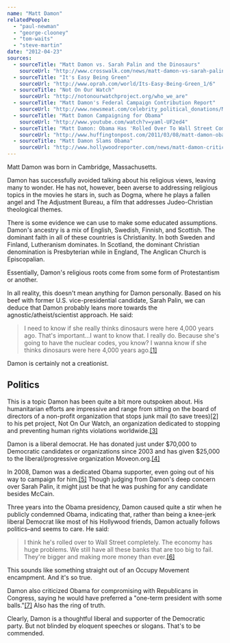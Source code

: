 ```yaml
---
name: "Matt Damon"
relatedPeople:
  - "paul-newman"
  - "george-clooney"
  - "tom-waits"
  - "steve-martin"
date: "2012-04-23"
sources:
  - sourceTitle: "Matt Damon vs. Sarah Palin and the Dinosaurs"
    sourceUrl: "http://www.crosswalk.com/news/matt-damon-vs-sarah-palin-and-the-dinosaurs-11582645.html"
  - sourceTitle: "It's Easy Being Green"
    sourceUrl: "http://www.oprah.com/world/Its-Easy-Being-Green_1/6"
  - sourceTitle: "Not On Our Watch"
    sourceUrl: "http://notonourwatchproject.org/who_we_are"
  - sourceTitle: "Matt Damon's Federal Campaign Contribution Report"
    sourceUrl: "http://www.newsmeat.com/celebrity_political_donations/Matt_Damon.php"
  - sourceTitle: "Matt Damon Campaigning for Obama"
    sourceUrl: "http://www.youtube.com/watch?v=yaml-UF2ed4"
  - sourceTitle: "Matt Damon: Obama Has 'Rolled Over To Wall Street Completely.'"
    sourceUrl: "http://www.huffingtonpost.com/2011/03/08/matt-damon-obama-has-roll_n_832795.html"
  - sourceTitle: "Matt Damon Slams Obama"
    sourceUrl: "http://www.hollywoodreporter.com/news/matt-damon-criticizes-barack-obama-275920"
---
```


Matt Damon was born in Cambridge, Massachusetts.

Damon has successfully avoided talking about his religious views, leaving many to wonder. He has not, however, been averse to addressing religious topics in the movies he stars in, such as Dogma, where he plays a fallen angel and The Adjustment Bureau, a film that addresses Judeo-Christian theological themes.

There is some evidence we can use to make some educated assumptions. Damon's ancestry is a mix of English, Swedish, Finnish, and Scottish. The dominant faith in all of these countries is Christianity. In both Sweden and Finland, Lutheranism dominates. In Scotland, the dominant Christian denomination is Presbyterian while in England, The Anglican Church is Episcopalian.

Essentially, Damon's religious roots come from some form of Protestantism or another.

In all reality, this doesn't mean anything for Damon personally. Based on his beef with former U.S. vice-presidential candidate, Sarah Palin, we can deduce that Damon probably leans more towards the agnostic/atheist/scientist approach. He said:

>I need to know if she really thinks dinosaurs were here 4,000 years ago. That's important…I want to know that. I really do. Because she's going to have the nuclear codes, you know? I wanna know if she thinks dinosaurs were here 4,000 years ago.<a class="source-citation" href="#http://www.crosswalk.com/news/matt-damon-vs-sarah-palin-and-the-dinosaurs-11582645.html" title="Matt Damon vs. Sarah Palin and the Dinosaurs">[1]</a>

Damon is certainly not a creationist.


## Politics

This is a topic Damon has been quite a bit more outspoken about. His humanitarian efforts are impressive and range from sitting on the board of directors of a non-profit organization that stops junk mail (to save trees)<a class="source-citation" href="#http://www.oprah.com/world/Its-Easy-Being-Green_1/6" title="It&apos;s Easy Being Green">[2]</a> to his pet project, Not On Our Watch, an organization dedicated to stopping and preventing human rights violations worldwide.<a class="source-citation" href="#http://notonourwatchproject.org/who_we_are" title="Not On Our Watch">[3]</a>

Damon is a liberal democrat. He has donated just under $70,000 to Democratic candidates or organizations since 2003 and has given $25,000 to the liberal/progressive organization Moveon.org.<a class="source-citation" href="#http://www.newsmeat.com/celebrity_political_donations/Matt_Damon.php" title="Matt Damon&apos;s Federal Campaign Contribution Report">[4]</a>

In 2008, Damon was a dedicated Obama supporter, even going out of his way to campaign for him.<a class="source-citation" href="#http://www.youtube.com/watch?v=yaml-UF2ed4" title="Matt Damon Campaigning for Obama">[5]</a> Though judging from Damon's deep concern over Sarah Palin, it might just be that he was pushing for any candidate besides McCain.

Three years into the Obama presidency, Damon caused quite a stir when he publicly condemned Obama, indicating that, rather than being a knee-jerk liberal Democrat like most of his Hollywood friends, Damon actually follows politics–and seems to care. He said:

>I think he's rolled over to Wall Street completely. The economy has huge problems. We still have all these banks that are too big to fail. They're bigger and making more money than ever.<a class="source-citation" href="#http://www.huffingtonpost.com/2011/03/08/matt-damon-obama-has-roll_n_832795.html" title="Matt Damon: Obama Has &apos;Rolled Over To Wall Street Completely.&apos;">[6]</a>

This sounds like something straight out of an Occupy Movement encampment. And it's so true.

Damon also criticized Obama for compromising with Republicans in Congress, saying he would have preferred a "one-term president with some balls."<a class="source-citation" href="#http://www.hollywoodreporter.com/news/matt-damon-criticizes-barack-obama-275920" title="Matt Damon Slams Obama">[7]</a> Also has the ring of truth.

Clearly, Damon is a thoughtful liberal and supporter of the Democratic party. But not blinded by eloquent speeches or slogans. That's to be commended.